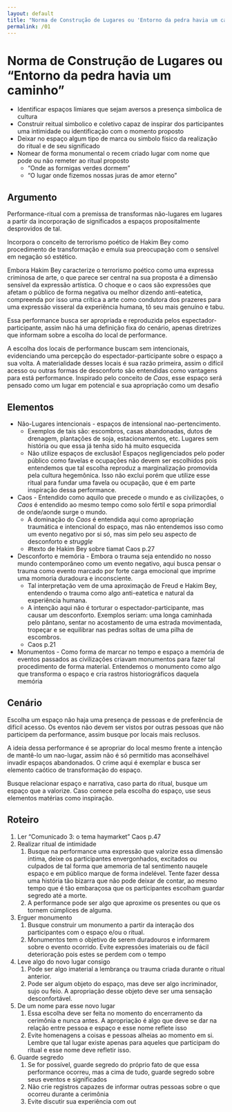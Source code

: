 ```yaml
---
layout: default
title: "Norma de Construção de Lugares ou 'Entorno da pedra havia um caminho”]'"
permalink: /01
---
```

# Norma de Construção de Lugares ou “Entorno da pedra havia um caminho”

- Identificar espaços limiares que sejam aversos a presença simbolica de cultura
- Construir reitual simbolico e coletivo capaz de inspirar dos participantes uma intimidade ou identificação com o momento proposto
- Deixar no espaço algum tipo de marca ou simbolo físico da realização do ritual e de seu significado
- Nomear de forma monumental o recem criado lugar com nome que pode ou não remeter ao ritual proposto
    - “Onde as formigas verdes dormem”
    - “O lugar onde fizemos nossas juras de amor eterno”
    
## Argumento
    

Performance-ritual com a premissa de transformas não-lugares em lugares a partir da incorporação de significados a espaços propositalmente desprovidos de tal.

Incorpora o conceito de terrorismo poético de Hakim Bey como procedimento de transformação e emula sua preocupação com o sensível em negação só estético.

Embora Hakim Bey caracterize o terrorismo poético como uma expressa criminosa de arte, o que parece ser central na sua proposta é a dimensão sensível da expressão artística. O choque e o caos são expressões que afetam o público de forma negativa ou melhor dizendo anti-eatetica, compreenda por isso uma crítica a arte como condutora dos prazeres para uma expressão visseral da experiência humana, tô seu mais genuíno e tabu.

Essa performance busca ser apropriada e reproduzida pelos espectador-participante, assim não há uma definição fixa do cenário, apenas diretrizes que informam sobre a escolha do local de performance.

A escolha dos locais de performance buscam sem intencionais, evidenciando uma percepção do espectador-participante sobre o espaço a sua volta. A materialidade desses locais é sua razão primeira, assim o difícil acesso ou outras formas de desconforto são entendidas como vantagens para está performance. Inspirado pelo conceito de *Caos*, esse espaço será pensado como um lugar em potencial e sua apropriação como um desafio 

## Elementos

- Não-Lugares intencionais - espaços de intensional nao-pertencimento.
    - Exemplos de tais são: escombros, casas abandonadas, dutos de drenagem, plantações de soja, estacionamentos, etc. Lugares sem história ou que essa já tenha sido há muito esquecida
    - Não utilize espaços de exclusão! Espaços negligenciados pelo poder público como favelas e ocupações não devem ser escolhidos pois entendemos que tal escolha reproduz a marginalização promovida pela cultura hegemônica. Isso não exclui porém que utilize esse ritual para fundar uma favela ou ocupação, que é em parte inspiração dessa performance.
- Caos - Entendido como aquilo que precede o mundo e as civilizações, o *Caos* é entendido ao mesmo tempo como solo fértil e sopa primordial de onde/aonde surge o mundo.
    - A dominação do *Caos* é entendida aqui como apropriação traumática e intencional do espaço, mas não entendemos isso como um evento negativo por si só, mas sim pelo seu aspecto de desconforto e *struggle*
    - #texto de Hakim Bey sobre tiamat Caos p.27
- Desconforto e memória - Embora o trauma seja entendido no nosso mundo contemporâneo como um evento negativo, aqui busca pensar o trauma como evento marcado por forte carga emocional que imprime uma momoria duradoura e inconsciente.
    - Tal interpretação vem de uma aproximação de Freud e Hakim Bey, entendendo o trauma como algo anti-eatetica e natural da experiência humana.
    - A intenção aqui não é torturar o espectador-participante, mas causar um desconforto. Exemplos seriam: uma longa caminhada pelo pântano, sentar no acostamento de uma estrada movimentada, tropeçar e se equilibrar nas pedras soltas de uma pilha de escombros.
    - Caos p.21
- Monumentos - Como forma de marcar no tempo e espaço a memória de eventos passados as civilizações criavam monumentos para fazer tal procedimento de forma material. Entendemos o monumento como algo que transforma o espaço e cria rastros historiográficos daquela memória
    
## Cenário

Escolha um espaço não haja uma presença de pessoas e de preferência de difícil acesso. Os eventos não devem ser vistos por outras pessoas que não participem da performance, assim busque por locais mais reclusos.

A ideia dessa performance é se apropriar do local mesmo frente a intenção de mantê-lo um nao-lugar, assim não é só permitido mas aconselhável invadir espaços abandonados. O crime aqui é exemplar e busca ser elemento caótico de transformação do espaço.

Busque relacionar espaço e narrativa, caso parta do ritual, busque um espaço que a valorize. Caso comece pela escolha do espaço, use seus elementos matérias como inspiração.

## Roteiro

1. Ler “Comunicado 3: o tema haymarket” Caos p.47
2. Realizar ritual de intimidade
    1. Busque na performance uma expressão que valorize essa dimensão íntima, deixe os participantes envergonhados, excitados ou culpados de tal forma que amemoria de tal sentimento nauqele espaço e em público marque de forma indelével. Tente fazer dessa uma história tão bizarra que não pode deixar de contar, ao mesmo tempo que é tão embaraçosa que os participantes escolham guardar segredo até a morte.
    2. A performance pode ser algo que aproxime os presentes ou que os tornem cúmplices de alguma.
3. Erguer monumento
    1. Busque construir um monumento a partir da interação dos participantes com o espaço e/ou o ritual.
    2. Monumentos tem o objetivo de serem duradouros e informarem sobre o evento ocorrido. Evite expressões imateriais ou de fácil deterioração pois estes se perdem com o tempo
4. Leve algo do novo lugar consigo
    1. Pode ser algo imaterial a lembrança ou trauma criada durante o ritual anterior.
    2. Pode ser algum objeto do espaço, mas deve ser algo incriminador, sujo ou feio. A apropriação desse objeto deve ser uma sensação desconfortável.
5. De um nome para esse novo lugar
    1. Essa escolha deve ser feita no momento do encerramento da cerimônia e nunca antes. A apropriação é algo que deve se dar na relação entre pessoa e espaço e esse nome reflete isso
    2. Evite homenagens a coisas e pessoas alheias ao momento em si. Lembre que tal lugar existe apenas para aqueles que participam do ritual e esse nome deve refletir isso.
6. Guarde segredo 
    1. Se for possível, guarde segredo do próprio fato de que essa performance ocorreu, mas a cima de tudo, guarde segredo sobre seus eventos e significados
    2. Não crie registros capazes de informar outras pessoas sobre o que ocorreu durante a cerimônia
    3. Evite discutir sua experiência com out